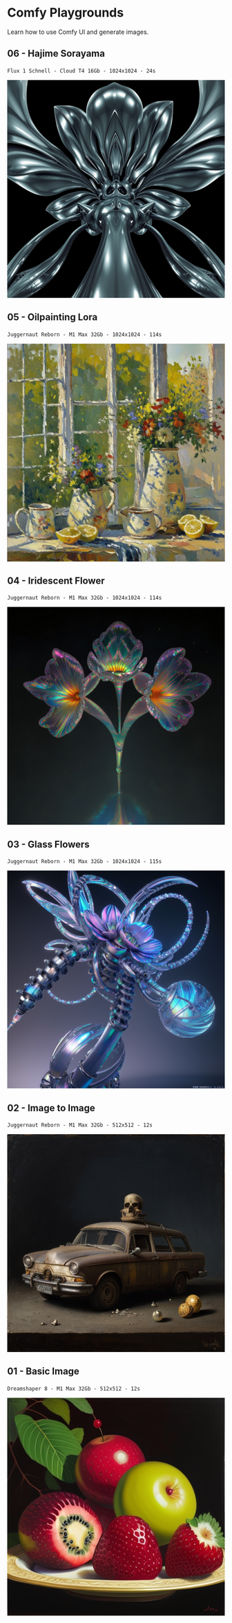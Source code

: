 # Comfy Playgrounds

Learn how to use Comfy UI and generate images.

## 06 - Hajime Sorayama
`Flux 1 Schnell - Cloud T4 16Gb - 1024x1024 - 24s`

![Hajime Sorayama](06-hajime-sorayama-250616/06-hajime-sorayama-250616.png)


## 05 - Oilpainting Lora
`Juggernaut Reborn - M1 Max 32Gb - 1024x1024 - 114s`  

![Oilpainting Lora](05-oilpainting-lora-250613/05-oilpainting-lora-250613.png)


## 04 - Iridescent Flower
`Juggernaut Reborn - M1 Max 32Gb - 1024x1024 - 114s`  

![Iridescent Flower](04-iridescent-flower-250612/04-iridescent-flower-250612.png)


## 03 - Glass Flowers
`Juggernaut Reborn - M1 Max 32Gb - 1024x1024 - 115s`  

![Glass Flowers](03-glass-flowers-250611/03-glass-flowers-250611.png)


## 02 - Image to Image  
`Juggernaut Reborn - M1 Max 32Gb - 512x512 - 12s`  

![Image to Image](02-image-to-image-250610/02-image-to-image-250610.png)


## 01 - Basic Image 
`Dreamshaper 8 - M1 Max 32Gb - 512x512 - 12s`  

![Basic Image](01-basic-images-250609/01-basic-images-250609.png)

